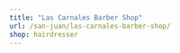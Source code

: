 ```yaml
---
title: "Las Carnales Barber Shop"
url: /san-juan/las-carnales-barber-shop/
shop: hairdresser
---
```

